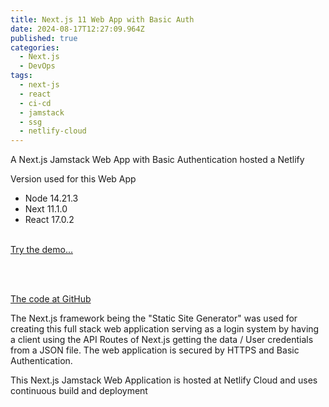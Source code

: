```yaml
---
title: Next.js 11 Web App with Basic Auth
date: 2024-08-17T12:27:09.964Z
published: true
categories:
  - Next.js
  - DevOps
tags:
  - next-js
  - react
  - ci-cd
  - jamstack
  - ssg
  - netlify-cloud
---
```

A Next.js Jamstack Web App with Basic Authentication hosted a Netlify

Version used for this Web App

- Node 14.21.3
- Next 11.1.0
- React 17.0.2
<br /><br />

<a href="https://psonextjsone.netlify.app/" target="_blank">Try the demo...</a>

<br /><br />

<a href="https://github.com/persteenolsen/next-js-basic-auth" target="_blank">The code at GitHub</a>

The Next.js framework being the "Static Site Generator" was used for creating this full stack web application serving as a login system by having a client using the API Routes of Next.js getting the data / User credentials from a JSON file. The web application is secured by HTTPS and Basic Authentication.

This Next.js Jamstack Web Application is hosted at Netlify Cloud and uses continuous build and deployment